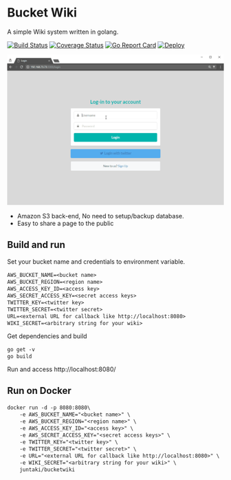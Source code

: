 # Bucket Wiki

A simple Wiki system written in golang.

[![Build Status](https://travis-ci.org/juntaki/bucketwiki.svg?branch=master)](https://travis-ci.org/juntaki/bucketwiki)
[![Coverage Status](https://coveralls.io/repos/github/juntaki/bucketwiki/badge.svg?branch=master)](https://coveralls.io/github/juntaki/bucketwiki?branch=master)
[![Go Report Card](https://goreportcard.com/badge/github.com/juntaki/bucketwiki)](https://goreportcard.com/report/github.com/juntaki/bucketwiki)
[![Deploy](https://www.herokucdn.com/deploy/button.svg)](https://heroku.com/deploy)

![screenshot](https://github.com/juntaki/bucketwiki/blob/master/screenshot.gif?raw=true)

* Amazon S3 back-end, No need to setup/backup database.
* Easy to share a page to the public

## Build and run

Set your bucket name and credentials to environment variable.

~~~
AWS_BUCKET_NAME=<bucket name>
AWS_BUCKET_REGION=<region name>
AWS_ACCESS_KEY_ID=<access key>
AWS_SECRET_ACCESS_KEY=<secret access keys>
TWITTER_KEY=<twitter key>
TWITTER_SECRET=<twitter secret>
URL=<external URL for callback like http://localhost:8080>
WIKI_SECRET=<arbitrary string for your wiki>
~~~

Get dependencies and build

~~~
go get -v
go build
~~~

Run and access http://localhost:8080/

## Run on Docker

~~~
docker run -d -p 8080:8080\
    -e AWS_BUCKET_NAME="<bucket name>" \
    -e AWS_BUCKET_REGION="<region name>" \
    -e AWS_ACCESS_KEY_ID="<access key>" \
    -e AWS_SECRET_ACCESS_KEY="<secret access keys>" \
    -e TWITTER_KEY="<twitter key>" \
    -e TWITTER_SECRET="<twitter secret>" \
    -e URL="<external URL for callback like http://localhost:8080>" \
    -e WIKI_SECRET="<arbitrary string for your wiki>" \
    juntaki/bucketwiki
~~~

